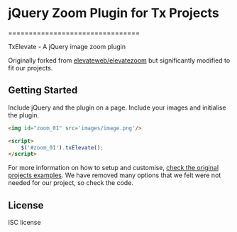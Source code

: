# jQuery Zoom Plugin for Tx Projects
================================

TxElevate - A jQuery image zoom plugin

Originally forked from [elevateweb/elevatezoom](https://github.com/elevateweb/elevatezoom) but significantly modified to fit our projects.

## Getting Started

Include jQuery and the plugin on a page. Include your images and initialise the plugin.

```html
<img id="zoom_01" src='images/image.png'/>

<script>
    $('#zoom_01').txElevate();
</script>
```

For more information on how to setup and customise, [check the original projects examples](http://www.elevateweb.co.uk/image-zoom/examples). We have removed many options that we felt were not needed for our project, so check the code.

## License
ISC license
